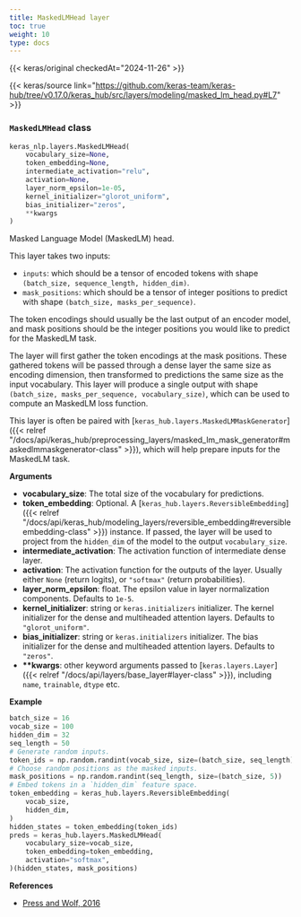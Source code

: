 ```yaml
---
title: MaskedLMHead layer
toc: true
weight: 10
type: docs
---
```


{{< keras/original checkedAt="2024-11-26" >}}

{{< keras/source link="https://github.com/keras-team/keras-hub/tree/v0.17.0/keras_hub/src/layers/modeling/masked_lm_head.py#L7" >}}

### `MaskedLMHead` class

```python
keras_nlp.layers.MaskedLMHead(
    vocabulary_size=None,
    token_embedding=None,
    intermediate_activation="relu",
    activation=None,
    layer_norm_epsilon=1e-05,
    kernel_initializer="glorot_uniform",
    bias_initializer="zeros",
    **kwargs
)
```

Masked Language Model (MaskedLM) head.

This layer takes two inputs:

- `inputs`: which should be a tensor of encoded tokens with shape
  `(batch_size, sequence_length, hidden_dim)`.
- `mask_positions`: which should be a tensor of integer positions to
  predict with shape `(batch_size, masks_per_sequence)`.

The token encodings should usually be the last output of an encoder model,
and mask positions should be the integer positions you would like to
predict for the MaskedLM task.

The layer will first gather the token encodings at the mask positions. These
gathered tokens will be passed through a dense layer the same size as
encoding dimension, then transformed to predictions the same size as the
input vocabulary. This layer will produce a single output with shape
`(batch_size, masks_per_sequence, vocabulary_size)`, which can be used to
compute an MaskedLM loss function.

This layer is often be paired with [`keras_hub.layers.MaskedLMMaskGenerator`]({{< relref "/docs/api/keras_hub/preprocessing_layers/masked_lm_mask_generator#maskedlmmaskgenerator-class" >}}),
which will help prepare inputs for the MaskedLM task.

**Arguments**

- **vocabulary_size**: The total size of the vocabulary for predictions.
- **token_embedding**: Optional. A [`keras_hub.layers.ReversibleEmbedding`]({{< relref "/docs/api/keras_hub/modeling_layers/reversible_embedding#reversibleembedding-class" >}})
  instance. If passed, the layer will be used to project from the
  `hidden_dim` of the model to the output `vocabulary_size`.
- **intermediate_activation**: The activation function of intermediate dense layer.
- **activation**: The activation function for the outputs of the layer.
  Usually either `None` (return logits), or `"softmax"`
  (return probabilities).
- **layer_norm_epsilon**: float. The epsilon value in layer
  normalization components. Defaults to `1e-5`.
- **kernel_initializer**: string or `keras.initializers` initializer.
  The kernel initializer for the dense and multiheaded
  attention layers. Defaults to `"glorot_uniform"`.
- **bias_initializer**: string or `keras.initializers` initializer.
  The bias initializer for the dense and multiheaded
  attention layers. Defaults to `"zeros"`.
- **\*\*kwargs**: other keyword arguments passed to [`keras.layers.Layer`]({{< relref "/docs/api/layers/base_layer#layer-class" >}}),
  including `name`, `trainable`, `dtype` etc.

**Example**

```python
batch_size = 16
vocab_size = 100
hidden_dim = 32
seq_length = 50
# Generate random inputs.
token_ids = np.random.randint(vocab_size, size=(batch_size, seq_length))
# Choose random positions as the masked inputs.
mask_positions = np.random.randint(seq_length, size=(batch_size, 5))
# Embed tokens in a `hidden_dim` feature space.
token_embedding = keras_hub.layers.ReversibleEmbedding(
    vocab_size,
    hidden_dim,
)
hidden_states = token_embedding(token_ids)
preds = keras_hub.layers.MaskedLMHead(
    vocabulary_size=vocab_size,
    token_embedding=token_embedding,
    activation="softmax",
)(hidden_states, mask_positions)
```

**References**

- [Press and Wolf, 2016](https://arxiv.org/abs/1608.05859)
